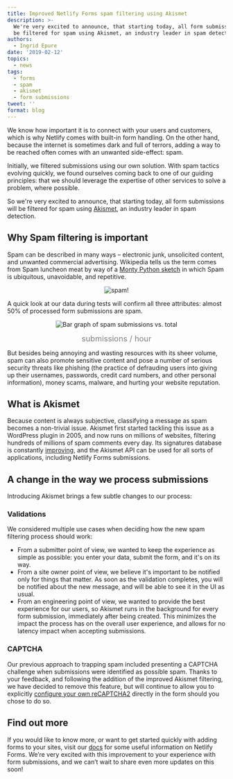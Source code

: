 ```yaml
---
title: Improved Netlify Forms spam filtering using Akismet
description: >-
  We're very excited to announce, that starting today, all form submissions will
  be filtered for spam using Akismet, an industry leader in spam detection. 
authors:
  - Ingrid Epure
date: '2019-02-12'
topics:
  - news
tags:
  - forms
  - spam
  - akismet
  - form submissions
tweet: ''
format: blog
---
```

We know how important it is to connect with your users and customers, which is why Netlify comes with built-in form handling. On the other hand, because the internet is sometimes dark and full of terrors, adding a way to be reached often comes with an unwanted side-effect: spam. 

Initially, we filtered submissions using our own solution. With spam tactics evolving quickly, we found ourselves coming back to one of our guiding principles:  that we should leverage the expertise of other services to solve a problem, where possible. 

So we're very excited to announce, that starting today, all form submissions will be filtered for spam using [Akismet](https://akismet.com/), an industry leader in spam detection. 

## Why Spam filtering is important

Spam can be described in many ways – electronic junk, unsolicited content, and unwanted commercial advertising.  Wikipedia tells us the term comes from Spam luncheon meat by way of a [Monty Python sketch](https://en.wikipedia.org/wiki/Spam_(Monty_Python)) in which Spam is ubiquitous, unavoidable, and repetitive. 

<div align="center"> 
  <img src="/img/blog/spam.gif" alt="spam!">
</div>

A quick look at our data during tests will confirm all three attributes: almost 50% of processed form submissions are spam.

<div align="center"> 
 <img src="/img/blog/spam-submissions-graph.png" alt="Bar graph of spam submissions vs. total" />
  <figure>
    <figcaption><font color="grey" size="4">submissions / hour</font></figcaption>
  </figure>
</div>

But besides being annoying and wasting resources with its sheer volume, spam can also promote sensitive content and pose a number of serious security threats like phishing (the practice of defrauding users into giving up their usernames, passwords, credit card numbers, and other personal information), money scams, malware, and hurting your website reputation. 

## What is Akismet

Because content is always subjective, classifying a message as spam becomes a non-trivial issue. Akismet first started tackling this issue as a WordPress plugin in 2005, and now runs on millions of websites, filtering hundreds of millions of spam comments every day. Its signatures database is constantly [improving](https://docs.akismet.com/general/teach-akismet/), and the Akismet API can be used for all sorts of applications, including Netlify Forms submissions.

## A change in the way we process submissions

Introducing Akismet brings a few subtle changes to our process: 

### Validations

We considered multiple use cases when deciding how the new spam filtering process should work:

* From a submitter point of view, we wanted to keep the experience as simple as possible: you enter your data, submit the form, and it's on its way.
* From a site owner point of view, we believe it's important to be notified only for things that matter. As soon as the validation completes, you will be notified about the new message, and will be able to see it in the UI as usual.
* From an engineering point of view, we wanted to provide the best experience for our users, so Akismet runs in the background for every form submission, immediately after being created. This minimizes the impact the process has on the overall user experience,  and allows for no latency impact when accepting submissions.

### CAPTCHA

Our previous approach to trapping spam included presenting a CAPTCHA challenge when submissions were identified as possible spam. Thanks to your feedback, and following the addition of the improved Akismet filtering, we have decided to remove this feature, but will continue to allow you to explicitly [configure your own reCAPTCHA2](https://www.netlify.com/docs/form-handling/#explicit-recaptcha-2) directly in the form should you chose to do so. 

## Find out more

If you would like to know more, or want to get started quickly with adding forms to your sites, visit our [docs](https://www.netlify.com/docs/form-handling/) for some useful information on Netlify Forms. We’re very excited with this improvement to your experience with form submissions, and we can’t wait to share even more updates on this soon!
